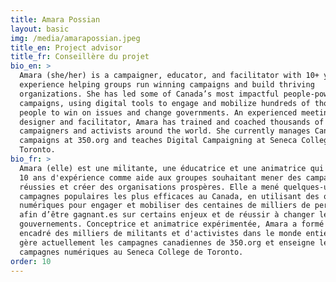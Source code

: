 ```yaml
---
title: Amara Possian
layout: basic
img: /media/amarapossian.jpeg
title_en: Project advisor
title_fr: Conseillère du projet
bio_en: >
  Amara (she/her) is a campaigner, educator, and facilitator with 10+ years of
  experience helping groups run winning campaigns and build thriving
  organizations. She has led some of Canada’s most impactful people-powered
  campaigns, using digital tools to engage and mobilize hundreds of thousands of
  people to win on issues and change governments. An experienced meeting
  designer and facilitator, Amara has trained and coached thousands of
  campaigners and activists around the world. She currently manages Canada
  campaigns at 350.org and teaches Digital Campaigning at Seneca College in
  Toronto.
bio_fr: >
  Amara (elle) est une militante, une éducatrice et une animatrice qui a plus de
  10 ans d'expérience comme aide aux groupes souhaitant mener des campagnes
  réussies et créer des organisations prospères. Elle a mené quelques-unes des
  campagnes populaires les plus efficaces au Canada, en utilisant des outils
  numériques pour engager et mobiliser des centaines de milliers de personnes
  afin d’être gagnant.es sur certains enjeux et de réussir à changer les
  gouvernements. Conceptrice et animatrice expérimentée, Amara a formé et
  encadré des milliers de militants et d'activistes dans le monde entier. Elle
  gère actuellement les campagnes canadiennes de 350.org et enseigne les
  campagnes numériques au Seneca College de Toronto.
order: 10
---
```

